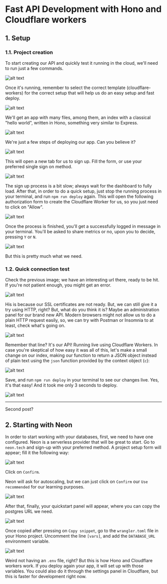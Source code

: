 # Fast API Development with Hono and Cloudflare workers

## 1. Setup

### 1.1. Project creation

To start creating our API and quickly test it running in the cloud, we'll need to run just a few commands.

![alt text](post/image.png)

Once it's running, remember to select the correct template (cloudflare-workers) for the correct setup that will help us do an easy setup and fast deploy.

![alt text](post/image-1.png)

We'll get an app with many files, among them, an index with a classical "hello world", written in Hono, something very similar to Express.

![alt text](post/image-8.png)

We're just a few steps of deploying our app. Can you believe it?

![alt text](post/image-2.png)

This will open a new tab for us to sign up. Fill the form, or use your preferred single sign on method.

![alt text](post/image-3.png)

The sign up process is a bit slow; always wait for the dashboard to fully load. After that, in order to do a quick setup, just stop the running process in your terminal, and run `npm run deploy` again. This will open the following authorization form to create the Cloudflare Worker for us, so you just need to click on "Allow".

![alt text](post/image-4.png)

Once the process is finished, you'll get a successfully logged in message in your terminal. You'll be asked to share metrics or no, upon you to decide, pressing `Y` or `N`.

![alt text](post/image-5.png)

But this is pretty much what we need.

### 1.2. Quick connection test

Check the previous image; we have an interesting url there, ready to be hit. If you're not patient enough, you might get an error.

![alt text](post/image-6.png)

His is because our SSL certificates are not ready. But, we can still give it a try using HTTP, right? But, what do you think it is? Maybe an administration panel for our brand new API. Modern browsers might not allow us to do a plain HTTP request easily, so, we can try with Postman or Insomnia to at least, check what's going on.

![alt text](post/image-7.png)

Remember that line? It's our API! Running live using Cloudflare Workers. In case you're skeptical of how easy it was all of this, let's make a small change on our index, making our function to return a JSON object instead of plain text using the `json` function provided by the context object (`c`):

![alt text](post/image-9.png)

Save, and run `npm run deploy` in your terminal to see our changes live. Yes, it's that easy! And it took me only 3 seconds to deploy.

![alt text](post/image-10.png)

---

Second post?

## 2. Starting with Neon

In order to start working with your databases, first, we need to have one configured. Neon is a serverless provider that will be great to start. Go to `neon.tech` and sign-up with your preferred method. A project setup form will appear; fill it the following way:

![alt text](post/image-11.png)

Click on `Confirm`.

Neon will ask for autoscaling, but we can just click on `Confirm` our `Use recommended` for our learning purposes.

![alt text](post/image-12.png)

After that, finally, your quickstart panel will appear, where you can copy the postgres URL we need.

![alt text](post/image-13.png)

Once copied after pressing on `Copy snippet`, go to the `wrangler.toml` file in your Hono project. Uncomment the line `[vars]`, and add the `DATABASE_URL` environment variable.

![alt text](post/image-14.png)

Weird not having an `.env` file, right? But this is how Hono and Cloudflare workers work. If you deploy again your app, it will set up with those variables. You could also do it through the settings panel in Cloudflare, but this is faster for development right now.
